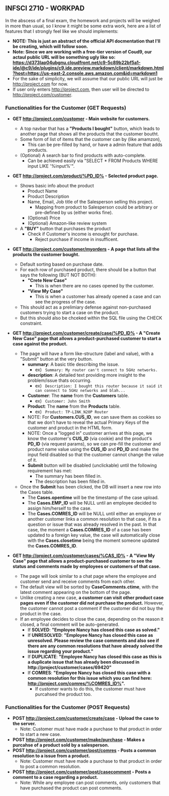 ## INFSCI 2710 - WORKPAD

In the abscess of a final exam, the homework and projects will be weighed in more than usual, so I know it might be some extra work, here are a list of features that I strongly feel like we should implements:

* __NOTE: This is just an abstract of the official API docmentation that I'll be creating, which will follow soon.__
* __Note: Since we are working with a free-tier version of Coud9, our actaul public URL will be something ugly like so:__
  __https://d373lap04ubgnu.cloudfront.net/c9-5c89b22bf5a1-ide/@c9/ide/plugins/c9.ide.preview.markdown/client/markdown.html?host=https://us-east-2.console.aws.amazon.com&id=markdown1__
* For the sake of simplicity, we will assume that our public URL will just be http://project.com for now.
* If user only enters http://project.com, then user will be directed to http://project.com/customer.

### Functionalities for the Customer (GET Requests)

- **GET http://project.com/customer - Main website for customers.**
    - A top navbar that has a __"Products I bought"__ button, which leads to another page that shows all the products that the customer boutht.
    - Some form of list of items that the customer can by (like amamzon),
      - This can be pre-filled by hand, or have a admin feature that adds products.
    - (Optional) A search bar to find products with auto-complete.
        - Can be achieved easily via "SELECT * FROM Products WHERE input LIKE '%input%'".

- **GET http://project.com/product/%PD_ID% - Selected product page.**
    - Shows basic info about the product
        - Product Name
        - Product Description
        - Name, Email, Job title of the Salesperson selling this project.
            - Mapping from product to Salesperson could be arbitrary or pre-defined by us (either works fine).
        - (Optional) Price
        - (Optional) Amazon-like review system
    - A __"BUY"__ button that purchases the product
        - Check if Customer's income is enought for purchase.
            - Reject purchase if income in insufficent.
        
- **GET http://project.com/customer/myorders - A page that lists all the products the customer bought.**
    - Default sorting based on purchase date.
    - For each row of purchased product, there should be a button that says the following (BUT NOT BOTH):
        - __"Crete New Case"__
            - This is when there are no cases opened by the customer.
        - __"View My Case"__
            - This is when a customer has already opened a case and can see the progress of the case.
    - This should act as a prelimiary defense against non-purchased customers trying to start a case on the product.
    - But this should also be chceked within the SQL file using the CHECK constraint.

- **GET http://project.com/customer/create/case/%PD_ID% - A "Create New Case" page that allows a product-purchased customer to start a case against the product.**
    - The page will have a form like-structure (label and value), with a "Submit" button at the very button.
        - __summary__: A basic title describing the issue.
            - ex) ``` Summary: My router can't connect to 5GHz networks.```
        - __description__: A detailed text providing more insight to the problem/issue thats occurring.
            - ex) ``` Description: I bought this router because it said it can connect to 5GHz networks and blah...```
        - __Customer__: The __name__ from the __Customers__ table.
            - ex) ``` Customer: John Smith```
        - __Product__: The __name__ from the __Products__ table.
            - ex) ``` Product: TP-LINK_N20P Router```
        - NOTE: For __Customers.CUS_ID__, we can save them as cookies so that 
                we don't have to reveal the actual Primary Keys of the customer 
                and product in the HTML form.
        - NOTE: Once a "logged in" customer arrives at this page, we know the 
                customer's __CUS_ID__ (via cookie) and the product's __PD_ID__ (via request params), so we can pre-fill 
                the customer and product name value using the __CUS_ID__ and __PD_ID__ 
                and make the input field disabled so that the customer cannot change the value of it.
        - __Submit__ button will be disabled (unclickable) until the following requirement has met:
            - The summary has been filled in.
            - The description has been filled in.
    - Once the __Submit__ has been clicked, the DB will insert a new row into the Cases table.
        - The __Cases.opentime__ will be the timestamp of the case upload.
        - The __Cases.EMP_ID__ will be NULL until an employee decided to assign him/herself to the case.
        - The __Cases.COMRES_ID__ will be NULL until either an employee or another 
          customer links a common resolution to that case, if its a question or 
          issue that was already resolved in the past. In that case, the moment 
          a __Cases.COMRES_ID__ of a case has been updated to a foreign key value, 
          the case will automatically close with the __Cases.closetime__ being the 
          moment someone updated the __Cases.COMRES_ID__.

- **GET http://project.com/customer/cases/%CAS_ID% - A "View My Case" page that 
  allows a product-purchased customer to see the status and comments made by 
  employees or customers of that case.**
    - The page will look similar to a chat page where the employee and customer 
      send and receive comments from each other.
    - The default view will be sorted by __CaseComments.ctime__, with the latest 
      comment appearing on the bottom of the page.
    - Unlike creating a new case, __a customer can visit other product case pages 
      even if the customer did not purchase the product.__ However, the customer 
      cannot post a comment if the customer did not buy the product in the case.
    - If an employee decides to close the case, depending on the reason it closed, 
      a final comment will be auto-generated.
      - If __SOLVED__: __"Employee Nancy has closed this case as solved."__
      - If __UNRESOLVED__: __"Employee Nancy has closed this case as unresolved. 
        Please review the case comments and also see if there are any common resolutions 
        that have already solved the issue regarding  your product."__
      - If __DUPLICATE__: __"Employee Nancy has closed this case as this is a duplicate issue that has already been discussed in http://project/customer/cases/69420"__
      - If __COMRES__: __"Employee Nancy has
      closed this case with a common resolution for this issue which you can find 
      here: http://project.com/comres/%COMRES_ID%".__
        - If customer wants to do this, the customer must have purcahsed the product too.




### Functionalities for the Customer (POST Requests)
- **POST http://project.com/customer/create/case - Upload the case to the server.**
    - Note: Customer must have made a purchase to that product in order to start a new case.
- **POST http://project.com/customer/make/purchase - Makes a purcahse of a product sold by a salesperson.**
- **POST http://project.com/customer/post/comres - Posts a common resolution to a issue from a product.**
    - Note: Customer must have made a purchase to that product in order to post a common resolution.
- **POST http://project.com/customer/post/casecomment - Posts a comment to a case regarding a product.**
    - Note: While any employee can post comments, only customers that have purchased the product can post comments.

